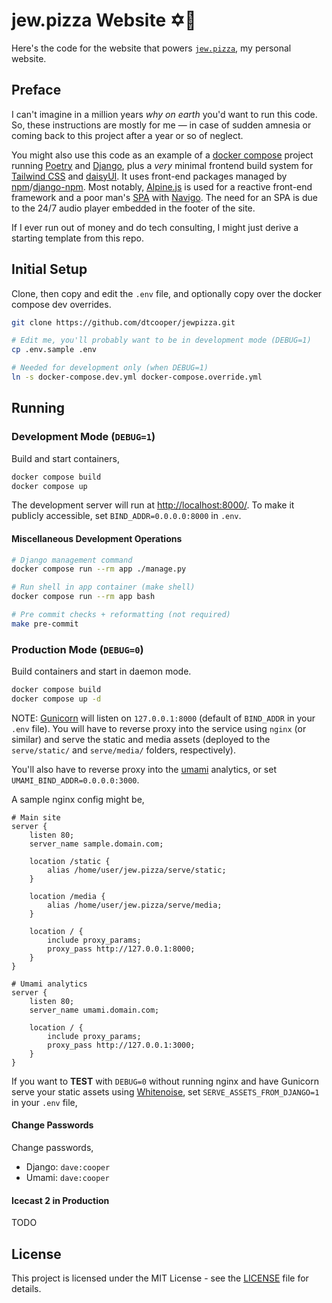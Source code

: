 # jew.pizza Website ✡️🍕

Here's the code for the website that powers [`jew.pizza`](https://jew.pizza), my
personal website.


## Preface

I can't imagine in a million years _why on earth_ you'd want to run this code.
So, these instructions are mostly for me &mdash; in case of sudden amnesia or
coming back to this project after a year or so of neglect.

You might also use this code as an example of a
[docker compose](https://docs.docker.com/compose/) project running
[Poetry](https://python-poetry.org/) and [Django](https://www.djangoproject.com/),
plus a _very_ minimal frontend build system for [Tailwind CSS](https://tailwindcss.com/)
and [daisyUI](https://daisyui.com/). It uses front-end packages managed by
[npm](https://www.npmjs.com/)/[django-npm](https://github.com/kevin1024/django-npm).
Most notably, [Alpine.js](https://alpinejs.dev/) is used for a reactive front-end
framework and a poor man's [SPA](https://en.wikipedia.org/wiki/Single-page_application)
with [Navigo](https://github.com/krasimir/navigo). The need for an SPA is due to
the 24/7 audio player embedded in the footer of the site.

If I ever run out of money and do tech consulting, I might just derive a starting
template from this repo.


## Initial Setup

Clone, then copy and edit the `.env` file, and optionally copy over the docker
compose dev overrides.

```bash
git clone https://github.com/dtcooper/jewpizza.git

# Edit me, you'll probably want to be in development mode (DEBUG=1)
cp .env.sample .env

# Needed for development only (when DEBUG=1)
ln -s docker-compose.dev.yml docker-compose.override.yml
```


## Running

### Development Mode (`DEBUG=1`)

Build and start containers,

```bash
docker compose build
docker compose up
```

The development server will run at <http://localhost:8000/>. To make it publicly
accessible, set `BIND_ADDR=0.0.0.0:8000` in `.env`.


#### Miscellaneous Development Operations

```bash
# Django management command
docker compose run --rm app ./manage.py

# Run shell in app container (make shell)
docker compose run --rm app bash

# Pre commit checks + reformatting (not required)
make pre-commit
```


### Production Mode (`DEBUG=0`)

Build containers and start in daemon mode.

```bash
docker compose build
docker compose up -d
```

NOTE: [Gunicorn](https://gunicorn.org/) will listen on `127.0.0.1:8000`
(default of `BIND_ADDR` in your `.env` file). You will have to reverse proxy
into the service using `nginx` (or similar) and serve the static and media assets
(deployed to the `serve/static/` and `serve/media/` folders, respectively).

You'll also have to reverse proxy into the [umami](https://umami.is/) analytics,
or set `UMAMI_BIND_ADDR=0.0.0.0:3000`.

A sample nginx config might be,

```nginx
# Main site
server {
    listen 80;
    server_name sample.domain.com;

    location /static {
        alias /home/user/jew.pizza/serve/static;
    }

    location /media {
        alias /home/user/jew.pizza/serve/media;
    }

    location / {
        include proxy_params;
        proxy_pass http://127.0.0.1:8000;
    }
}

# Umami analytics
server {
    listen 80;
    server_name umami.domain.com;

    location / {
        include proxy_params;
        proxy_pass http://127.0.0.1:3000;
    }
}
```

If you want to **TEST** with `DEBUG=0` without running nginx and have Gunicorn
serve your static assets using [Whitenoise](http://whitenoise.evans.io/en/stable/),
set `SERVE_ASSETS_FROM_DJANGO=1` in your `.env` file,


#### Change Passwords

Change passwords,
* Django: `dave:cooper`
* Umami: `dave:cooper`


#### Icecast 2 in Production

TODO


## License

This project is licensed under the MIT License - see the [LICENSE](LICENSE) file
for details.
